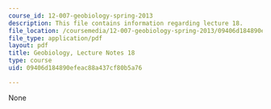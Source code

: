 ```yaml
---
course_id: 12-007-geobiology-spring-2013
description: This file contains information regarding lecture 18.
file_location: /coursemedia/12-007-geobiology-spring-2013/09406d184890efeac88a437cf80b5a76_MIT12_007S13_Lec18.pdf
file_type: application/pdf
layout: pdf
title: Geobiology, Lecture Notes 18
type: course
uid: 09406d184890efeac88a437cf80b5a76

---
```

None